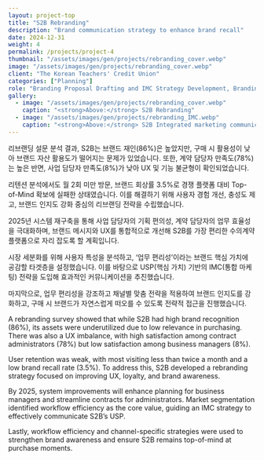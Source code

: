 ```yaml
---
layout: project-top
title: "S2B Rebranding"
description: "Brand communication strategy to enhance brand recall"
date: 2024-12-31
weight: 4
permalink: /projects/project-4
thumbnail: "/assets/images/gen/projects/rebranding_cover.webp"
image: "/assets/images/gen/projects/rebranding_cover.webp"
client: "The Korean Teachers' Credit Union"
categories: ["Planning"]
role: "Branding Proposal Drafting and IMC Strategy Development, Branding Logo, Symbol, Typography, and Video Production"
gallery:
  - image: "/assets/images/gen/projects/rebranding_cover.webp"
    caption: "<strong>Above:</strong> S2B Rebranding"
  - image: "/assets/images/gen/projects/rebranding_IMC.webp"
    caption: "<strong>Above:</strong> S2B Integrated marketing communication"
---
```


리브랜딩 설문 분석 결과, S2B는 브랜드 재인(86%)은 높았지만, 구매 시 활용성이 낮아 브랜드 자산 활용도가 떨어지는 문제가 있었습니다. 또한, 계약 담당자 만족도(78%)는 높은 반면, 사업 담당자 만족도(8%)가 낮아 UX 및 기능 불균형이 확인되었습니다.

리텐션 분석에서도 월 2회 미만 방문, 브랜드 회상률 3.5%로 경쟁 플랫폼 대비 Top-of-Mind 확보에 실패한 상태였습니다. 이를 해결하기 위해 사용자 경험 개선, 충성도 제고, 브랜드 인지도 강화 중심의 리브랜딩 전략을 수립했습니다.

2025년 시스템 재구축을 통해 사업 담당자의 기획 편의성, 계약 담당자의 업무 효율성을 극대화하며, 브랜드 메시지와 UX를 통합적으로 개선해 S2B를 가장 편리한 수의계약 플랫폼으로 자리 잡도록 할 계획입니다.

시장 세분화를 위해 사용자 특성을 분석하고, ‘업무 편리성’이라는 브랜드 핵심 가치에 공감할 타겟층을 설정했습니다. 이를 바탕으로 USP(핵심 가치) 기반의 IMC(통합 마케팅) 전략을 도입해 효과적인 커뮤니케이션을 추진했습니다.

마지막으로, 업무 편리성을 강조하고 채널별 맞춤 전략을 적용하여 브랜드 인지도를 강화하고, 구매 시 브랜드가 자연스럽게 떠오를 수 있도록 전략적 접근을 진행했습니다.

A rebranding survey showed that while S2B had high brand recognition (86%), its assets were underutilized due to low relevance in purchasing. There was also a UX imbalance, with high satisfaction among contract administrators (78%) but low satisfaction among business managers (8%).

User retention was weak, with most visiting less than twice a month and a low brand recall rate (3.5%). To address this, S2B developed a rebranding strategy focused on improving UX, loyalty, and brand awareness.

By 2025, system improvements will enhance planning for business managers and streamline contracts for administrators. Market segmentation identified workflow efficiency as the core value, guiding an IMC strategy to effectively communicate S2B’s USP.

Lastly, workflow efficiency and channel-specific strategies were used to strengthen brand awareness and ensure S2B remains top-of-mind at purchase moments.
